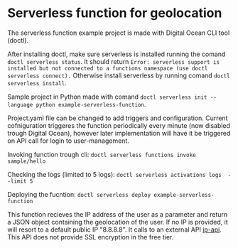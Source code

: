 # Serverless function for geolocation
The serverless function example project is made with Digital Ocean CLI tool (doctl).

After installing doctl, make sure serverless is installed running the comand `doctl serverless status`.
It should return `Error: serverless support is installed but not connected to a functions namespace (use doctl serverless connect).`
Otherwise install serverless by running comand `doctl serverless install`. 

Sample project in Python made with comand `doctl serverless init --language python example-serverless-function`.

Project.yaml file can be changed to add triggers and configuration. 
Current cofniguration triggeres the function periodically every minute (now disabled trough Digital Ocean), however later implementation will have it be triggered on API call for login to user-management.

Invoking function trough cli: `doctl serverless functions invoke sample/hello`

Checking the logs (limited to 5 logs): `doctl serverless activations logs  --limit 5`

Deploying the fucntion: `doctl serverless deploy example-serverless-function`

This function recieves the IP address of the user as a parameter and return a JSON object containing the geolocation of the user. If no IP is provided, it will resort to a default public IP "8.8.8.8". 
It calls to an external API [ip-api](https://ip-api.com/docs). This API does not provide SSL encryption in the free tier.

